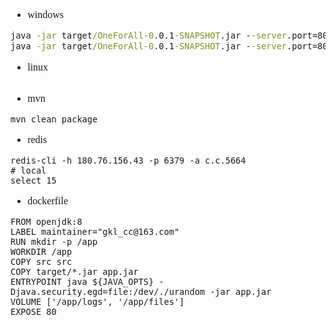 <font face="SimSun" size=3>

- windows
~~~bat
java -jar target/OneForAll-0.0.1-SNAPSHOT.jar --server.port=8081
java -jar target/OneForAll-0.0.1-SNAPSHOT.jar --server.port=8082
~~~

- linux
~~~shell

~~~

- mvn
~~~TTL
mvn clean package

~~~

- redis
~~~
redis-cli -h 180.76.156.43 -p 6379 -a c.c.5664
# local
select 15
~~~

- dockerfile
~~~
FROM openjdk:8
LABEL maintainer="gkl_cc@163.com"
RUN mkdir -p /app
WORKDIR /app
COPY src src
COPY target/*.jar app.jar
ENTRYPOINT java ${JAVA_OPTS} -Djava.security.egd=file:/dev/./urandom -jar app.jar
VOLUME ['/app/logs', '/app/files']
EXPOSE 80
~~~
</font>